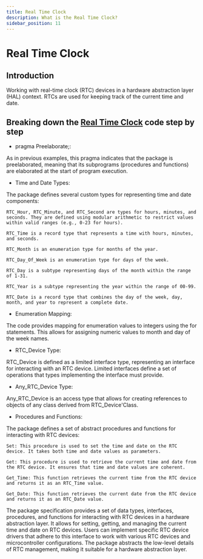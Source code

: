 ```yaml
---
title: Real Time Clock
description: What is the Real Time Clock?
sidebar_position: 11
---
```


# Real Time Clock

## Introduction

Working with real-time clock (RTC) devices in a hardware abstraction layer (HAL) context. RTCs are used for keeping track of the current time and date.

## Breaking down the [Real Time Clock](https://github.com/AdaCore/Ada_Drivers_Library/blob/master/hal/src/hal-real_time_clock.ads) code step by step


- pragma Preelaborate;:

As in previous examples, this pragma indicates that the package is preelaborated, meaning that its subprograms (procedures and functions) are elaborated at the start of program execution.

- Time and Date Types:

The package defines several custom types for representing time and date components:

    RTC_Hour, RTC_Minute, and RTC_Second are types for hours, minutes, and seconds. They are defined using modular arithmetic to restrict values within valid ranges (e.g., 0-23 for hours).

    RTC_Time is a record type that represents a time with hours, minutes, and seconds.

    RTC_Month is an enumeration type for months of the year.

    RTC_Day_Of_Week is an enumeration type for days of the week.

    RTC_Day is a subtype representing days of the month within the range of 1-31.

    RTC_Year is a subtype representing the year within the range of 00-99.

    RTC_Date is a record type that combines the day of the week, day, month, and year to represent a complete date.

- Enumeration Mapping:

The code provides mapping for enumeration values to integers using the for statements. This allows for assigning numeric values to month and day of the week names.

- RTC_Device Type:

RTC_Device is defined as a limited interface type, representing an interface for interacting with an RTC device.
Limited interfaces define a set of operations that types implementing the interface must provide.

- Any_RTC_Device Type:

Any_RTC_Device is an access type that allows for creating references to objects of any class derived from RTC_Device'Class.

- Procedures and Functions:

The package defines a set of abstract procedures and functions for interacting with RTC devices:

    Set: This procedure is used to set the time and date on the RTC device. It takes both time and date values as parameters.

    Get: This procedure is used to retrieve the current time and date from the RTC device. It ensures that time and date values are coherent.

    Get_Time: This function retrieves the current time from the RTC device and returns it as an RTC_Time value.

    Get_Date: This function retrieves the current date from the RTC device and returns it as an RTC_Date value.

The package specification provides a set of data types, interfaces, procedures, and functions for interacting with RTC devices in a hardware abstraction layer. It allows for setting, getting, and managing the current time and date on RTC devices. Users can implement specific RTC device drivers that adhere to this interface to work with various RTC devices and microcontroller configurations. The package abstracts the low-level details of RTC management, making it suitable for a hardware abstraction layer.




